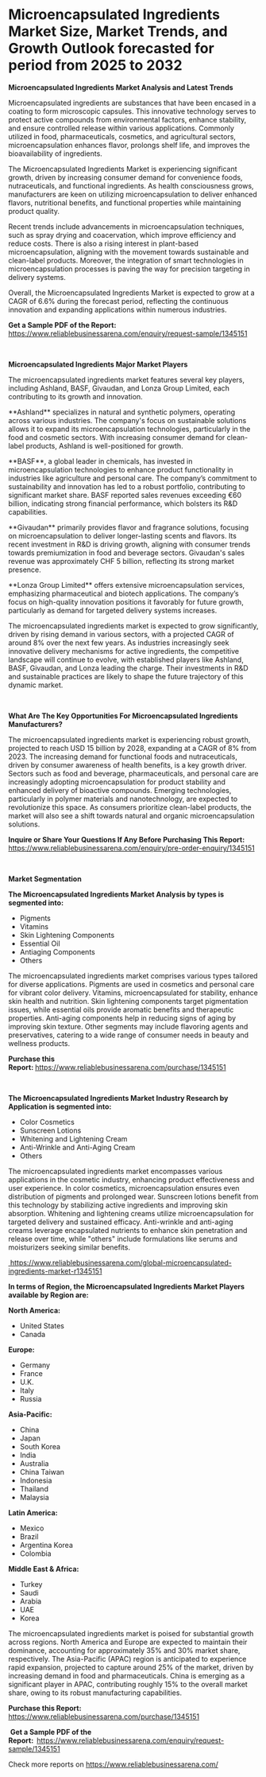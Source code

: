 <p><h1>Microencapsulated Ingredients Market Size, Market Trends, and Growth Outlook forecasted for period from 2025 to 2032</h1></p><p><strong>Microencapsulated Ingredients Market Analysis and Latest Trends</strong></p>
<p><p>Microencapsulated ingredients are substances that have been encased in a coating to form microscopic capsules. This innovative technology serves to protect active compounds from environmental factors, enhance stability, and ensure controlled release within various applications. Commonly utilized in food, pharmaceuticals, cosmetics, and agricultural sectors, microencapsulation enhances flavor, prolongs shelf life, and improves the bioavailability of ingredients.</p><p>The Microencapsulated Ingredients Market is experiencing significant growth, driven by increasing consumer demand for convenience foods, nutraceuticals, and functional ingredients. As health consciousness grows, manufacturers are keen on utilizing microencapsulation to deliver enhanced flavors, nutritional benefits, and functional properties while maintaining product quality.</p><p>Recent trends include advancements in microencapsulation techniques, such as spray drying and coacervation, which improve efficiency and reduce costs. There is also a rising interest in plant-based microencapsulation, aligning with the movement towards sustainable and clean-label products. Moreover, the integration of smart technologies in microencapsulation processes is paving the way for precision targeting in delivery systems.</p><p>Overall, the Microencapsulated Ingredients Market is expected to grow at a CAGR of 6.6% during the forecast period, reflecting the continuous innovation and expanding applications within numerous industries.</p></p>
<p><strong>Get a Sample PDF of the Report:&nbsp;</strong> <a href="https://www.reliablebusinessarena.com/enquiry/request-sample/1345151?utm_campaign=3266&utm_medium=2&utm_source=Github&utm_content=ia&utm_term=31032025&utm_id=microencapsulated-ingredients">https://www.reliablebusinessarena.com/enquiry/request-sample/1345151</a></p>
<p>&nbsp;</p>
<p><strong>Microencapsulated Ingredients Major Market Players</strong></p>
<p><p>The microencapsulated ingredients market features several key players, including Ashland, BASF, Givaudan, and Lonza Group Limited, each contributing to its growth and innovation.</p><p>**Ashland** specializes in natural and synthetic polymers, operating across various industries. The company's focus on sustainable solutions allows it to expand its microencapsulation technologies, particularly in the food and cosmetic sectors. With increasing consumer demand for clean-label products, Ashland is well-positioned for growth.</p><p>**BASF**, a global leader in chemicals, has invested in microencapsulation technologies to enhance product functionality in industries like agriculture and personal care. The company’s commitment to sustainability and innovation has led to a robust portfolio, contributing to significant market share. BASF reported sales revenues exceeding €60 billion, indicating strong financial performance, which bolsters its R&D capabilities.</p><p>**Givaudan** primarily provides flavor and fragrance solutions, focusing on microencapsulation to deliver longer-lasting scents and flavors. Its recent investment in R&D is driving growth, aligning with consumer trends towards premiumization in food and beverage sectors. Givaudan's sales revenue was approximately CHF 5 billion, reflecting its strong market presence.</p><p>**Lonza Group Limited** offers extensive microencapsulation services, emphasizing pharmaceutical and biotech applications. The company’s focus on high-quality innovation positions it favorably for future growth, particularly as demand for targeted delivery systems increases.</p><p>The microencapsulated ingredients market is expected to grow significantly, driven by rising demand in various sectors, with a projected CAGR of around 8% over the next few years. As industries increasingly seek innovative delivery mechanisms for active ingredients, the competitive landscape will continue to evolve, with established players like Ashland, BASF, Givaudan, and Lonza leading the charge. Their investments in R&D and sustainable practices are likely to shape the future trajectory of this dynamic market.</p></p>
<p>&nbsp;</p>
<p><strong>What Are The Key Opportunities For Microencapsulated Ingredients Manufacturers?</strong></p>
<p><p>The microencapsulated ingredients market is experiencing robust growth, projected to reach USD 15 billion by 2028, expanding at a CAGR of 8% from 2023. The increasing demand for functional foods and nutraceuticals, driven by consumer awareness of health benefits, is a key growth driver. Sectors such as food and beverage, pharmaceuticals, and personal care are increasingly adopting microencapsulation for product stability and enhanced delivery of bioactive compounds. Emerging technologies, particularly in polymer materials and nanotechnology, are expected to revolutionize this space. As consumers prioritize clean-label products, the market will also see a shift towards natural and organic microencapsulation solutions.</p></p>
<p><strong>Inquire or Share Your Questions If Any Before Purchasing This Report:</strong> <a href="https://www.reliablebusinessarena.com/enquiry/pre-order-enquiry/1345151?utm_campaign=3266&utm_medium=2&utm_source=Github&utm_content=ia&utm_term=31032025&utm_id=microencapsulated-ingredients">https://www.reliablebusinessarena.com/enquiry/pre-order-enquiry/1345151</a></p>
<p>&nbsp;</p>
<p><strong>Market Segmentation</strong></p>
<p><strong>The Microencapsulated Ingredients Market Analysis by types is segmented into:</strong></p>
<p><ul><li>Pigments</li><li>Vitamins</li><li>Skin Lightening Components</li><li>Essential Oil</li><li>Antiaging Components</li><li>Others</li></ul></p>
<p><p>The microencapsulated ingredients market comprises various types tailored for diverse applications. Pigments are used in cosmetics and personal care for vibrant color delivery. Vitamins, microencapsulated for stability, enhance skin health and nutrition. Skin lightening components target pigmentation issues, while essential oils provide aromatic benefits and therapeutic properties. Anti-aging components help in reducing signs of aging by improving skin texture. Other segments may include flavoring agents and preservatives, catering to a wide range of consumer needs in beauty and wellness products.</p></p>
<p><strong>Purchase this Report:&nbsp;</strong><a href="https://www.reliablebusinessarena.com/purchase/1345151?utm_campaign=3266&utm_medium=2&utm_source=Github&utm_content=ia&utm_term=31032025&utm_id=microencapsulated-ingredients">https://www.reliablebusinessarena.com/purchase/1345151</a></p>
<p>&nbsp;</p>
<p><strong>The Microencapsulated Ingredients Market Industry Research by Application is segmented into:</strong></p>
<p><ul><li>Color Cosmetics</li><li>Sunscreen Lotions</li><li>Whitening and Lightening Cream</li><li>Anti-Wrinkle and Anti-Aging Cream</li><li>Others</li></ul></p>
<p><p>The microencapsulated ingredients market encompasses various applications in the cosmetic industry, enhancing product effectiveness and user experience. In color cosmetics, microencapsulation ensures even distribution of pigments and prolonged wear. Sunscreen lotions benefit from this technology by stabilizing active ingredients and improving skin absorption. Whitening and lightening creams utilize microencapsulation for targeted delivery and sustained efficacy. Anti-wrinkle and anti-aging creams leverage encapsulated nutrients to enhance skin penetration and release over time, while "others" include formulations like serums and moisturizers seeking similar benefits.</p></p>
<p><a href="https://www.reliablebusinessarena.com/global-microencapsulated-ingredients-market-r1345151?utm_campaign=3266&utm_medium=2&utm_source=Github&utm_content=ia&utm_term=31032025&utm_id=microencapsulated-ingredients">&nbsp;https://www.reliablebusinessarena.com/global-microencapsulated-ingredients-market-r1345151</a></p>
<p><strong>In terms of Region, the Microencapsulated Ingredients Market Players available by Region are:</strong></p>
<p>
    <p> <strong> North America: </strong>
        <ul>
            <li>United States</li>
            <li>Canada</li>
        </ul>
        </p> 
    <p> <strong> Europe: </strong>
        <ul>
            <li>Germany</li>
            <li>France</li>
            <li>U.K.</li>
            <li>Italy</li>
            <li>Russia</li>
        </ul>
        </p> 
    <p> <strong> Asia-Pacific: </strong>
        <ul>
            <li>China</li>
            <li>Japan</li>
            <li>South Korea</li>
            <li>India</li>
            <li>Australia</li>
            <li>China Taiwan</li>
            <li>Indonesia</li>
            <li>Thailand</li>
            <li>Malaysia</li>
        </ul>
        </p> 
    <p> <strong> Latin America: </strong>
        <ul>
            <li>Mexico</li>
            <li>Brazil</li>
            <li>Argentina Korea</li>
            <li>Colombia</li>
        </ul>
        </p> 
    <p> <strong> Middle East & Africa: </strong>
        <ul>
            <li>Turkey</li>
            <li>Saudi</li>
            <li>Arabia</li>
            <li>UAE</li>
            <li>Korea</li>
        </ul>
    </p>
    </p>
<p><p>The microencapsulated ingredients market is poised for substantial growth across regions. North America and Europe are expected to maintain their dominance, accounting for approximately 35% and 30% market share, respectively. The Asia-Pacific (APAC) region is anticipated to experience rapid expansion, projected to capture around 25% of the market, driven by increasing demand in food and pharmaceuticals. China is emerging as a significant player in APAC, contributing roughly 15% to the overall market share, owing to its robust manufacturing capabilities.</p></p>
<p><strong>Purchase this Report: </strong><a href="https://www.reliablebusinessarena.com/purchase/1345151?utm_campaign=3266&utm_medium=2&utm_source=Github&utm_content=ia&utm_term=31032025&utm_id=microencapsulated-ingredients">https://www.reliablebusinessarena.com/purchase/1345151</a></p>
<p>&nbsp;<strong>Get a Sample PDF of the Report:&nbsp;&nbsp;</strong><a href="https://www.reliablebusinessarena.com/enquiry/request-sample/1345151?utm_campaign=3266&utm_medium=2&utm_source=Github&utm_content=ia&utm_term=31032025&utm_id=microencapsulated-ingredients">https://www.reliablebusinessarena.com/enquiry/request-sample/1345151</a></p>
<p><strong></strong></p>
<p>Check more reports on <a href="https://www.reliablebusinessarena.com/?utm_campaign=3266&utm_medium=2&utm_source=Github&utm_content=ia&utm_term=31032025&utm_id=microencapsulated-ingredients">https://www.reliablebusinessarena.com/</a></p>